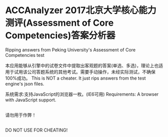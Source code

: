 # ACCAnalyzer 2017北京大学核心能力测评(Assessment of Core Competencies)答案分析器
Ripping answers from Peking University's Assessment of Core Competencies test

本应用能够从引擎中的试卷文件中提取出客观题的答案(单选、多选)，理论上也适用于试用该公司答题系统的其他考试。需要手动操作，未经实际测试，不确保100%成功。
This is NOT a cheater. It just rips answers from the test engine's json files.

系统需求:支持JavaScript的浏览器一枚。(IE6可用)
Requirements: A browser with JavaScript support.

##
请勿用于作弊！

##
DO NOT USE FOR CHEATING!
